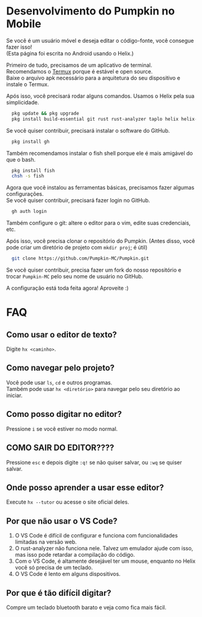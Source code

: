 # Desenvolvimento do Pumpkin no Mobile

Se você é um usuário móvel e deseja editar o código-fonte, você consegue fazer isso!  
(Esta página foi escrita no Android usando o Helix.)

Primeiro de tudo, precisamos de um aplicativo de terminal.  
Recomendamos o [Termux](https://github.com/termux/termux-app/releases) porque é estável e open source.  
Baixe o arquivo apk necessário para a arquitetura do seu dispositivo e instale o Termux.

Após isso, você precisará rodar alguns comandos. Usamos o Helix pela sua simplicidade.

```bash
  pkg update && pkg upgrade
  pkg install build-essential git rust rust-analyzer taplo helix helix-grammar nodejs
```

Se você quiser contribuir, precisará instalar o software do GitHub.

```bash
  pkg install gh
```

Também recomendamos instalar o fish shell porque ele é mais amigável do que o bash.

```bash
  pkg install fish
  chsh -s fish
```

Agora que você instalou as ferramentas básicas, precisamos fazer algumas configurações.  
Se você quiser contribuir, precisará fazer login no GitHub.

```bash
  gh auth login
```

Também configure o git: altere o editor para o vim, edite suas credenciais, etc.

Após isso, você precisa clonar o repositório do Pumpkin. (Antes disso, você pode criar um diretório de projeto com `mkdir proj`; é útil)

```bash
  git clone https://github.com/Pumpkin-MC/Pumpkin.git
```

Se você quiser contribuir, precisa fazer um fork do nosso repositório e trocar `Pumpkin-MC` pelo seu nome de usuário no GitHub.

A configuração está toda feita agora! Aproveite :)

# FAQ

## Como usar o editor de texto?

Digite `hx <caminho>`.

## Como navegar pelo projeto?

Você pode usar `ls`, `cd` e outros programas.  
Também pode usar `hx <diretório>` para navegar pelo seu diretório ao iniciar.

## Como posso digitar no editor?

Pressione `i` se você estiver no modo normal.

## COMO SAIR DO EDITOR????

Pressione `esc` e depois digite `:q!` se não quiser salvar, ou `:wq` se quiser salvar.

## Onde posso aprender a usar esse editor?

Execute `hx --tutor` ou acesse o site oficial deles.

## Por que não usar o VS Code?

1. O VS Code é difícil de configurar e funciona com funcionalidades limitadas na versão web.
2. O rust-analyzer não funciona nele. Talvez um emulador ajude com isso, mas isso pode retardar a compilação do código.
3. Com o VS Code, é altamente desejável ter um mouse, enquanto no Helix você só precisa de um teclado.
4. O VS Code é lento em alguns dispositivos.

## Por que é tão difícil digitar?

Compre um teclado bluetooth barato e veja como fica mais fácil.
